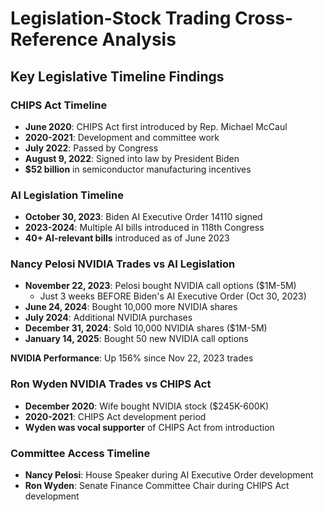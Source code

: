 # Legislation-Stock Trading Cross-Reference Analysis

## Key Legislative Timeline Findings

### CHIPS Act Timeline
- **June 2020**: CHIPS Act first introduced by Rep. Michael McCaul
- **2020-2021**: Development and committee work
- **July 2022**: Passed by Congress
- **August 9, 2022**: Signed into law by President Biden
- **$52 billion** in semiconductor manufacturing incentives

### AI Legislation Timeline
- **October 30, 2023**: Biden AI Executive Order 14110 signed
- **2023-2024**: Multiple AI bills introduced in 118th Congress
- **40+ AI-relevant bills** introduced as of June 2023

### Nancy Pelosi NVIDIA Trades vs AI Legislation
- **November 22, 2023**: Pelosi bought NVIDIA call options ($1M-5M)
  - Just 3 weeks BEFORE Biden's AI Executive Order (Oct 30, 2023)
- **June 24, 2024**: Bought 10,000 more NVIDIA shares
- **July 2024**: Additional NVIDIA purchases
- **December 31, 2024**: Sold 10,000 NVIDIA shares ($1M-5M)
- **January 14, 2025**: Bought 50 new NVIDIA call options

**NVIDIA Performance**: Up 156% since Nov 22, 2023 trades

### Ron Wyden NVIDIA Trades vs CHIPS Act
- **December 2020**: Wife bought NVIDIA stock ($245K-600K)
- **2020-2021**: CHIPS Act development period
- **Wyden was vocal supporter** of CHIPS Act from introduction

### Committee Access Timeline
- **Nancy Pelosi**: House Speaker during AI Executive Order development
- **Ron Wyden**: Senate Finance Committee Chair during CHIPS Act development

